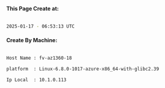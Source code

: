 
   
#### This Page Create at:

```bash

2025-01-17 - 06:53:13 UTC

```

#### Create By Machine:

```bash

Host Name : fv-az1360-18

platform  : Linux-6.8.0-1017-azure-x86_64-with-glibc2.39

Ip Local  : 10.1.0.113

```

